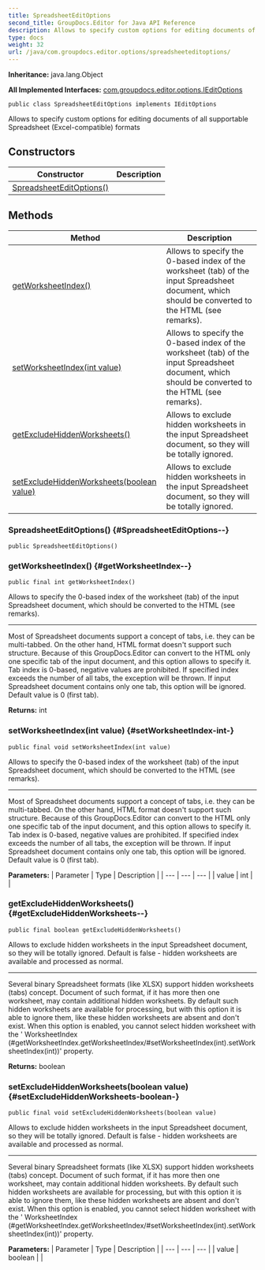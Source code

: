 ```yaml
---
title: SpreadsheetEditOptions
second_title: GroupDocs.Editor for Java API Reference
description: Allows to specify custom options for editing documents of all supportable Spreadsheet Excel-compatible formats
type: docs
weight: 32
url: /java/com.groupdocs.editor.options/spreadsheeteditoptions/
---
```

**Inheritance:**
java.lang.Object

**All Implemented Interfaces:**
[com.groupdocs.editor.options.IEditOptions](../../com.groupdocs.editor.options/ieditoptions)
```
public class SpreadsheetEditOptions implements IEditOptions
```

Allows to specify custom options for editing documents of all supportable Spreadsheet (Excel-compatible) formats
## Constructors

| Constructor | Description |
| --- | --- |
| [SpreadsheetEditOptions()](#SpreadsheetEditOptions--) |  |
## Methods

| Method | Description |
| --- | --- |
| [getWorksheetIndex()](#getWorksheetIndex--) | Allows to specify the 0-based index of the worksheet (tab) of the input Spreadsheet document, which should be converted to the HTML (see remarks). |
| [setWorksheetIndex(int value)](#setWorksheetIndex-int-) | Allows to specify the 0-based index of the worksheet (tab) of the input Spreadsheet document, which should be converted to the HTML (see remarks). |
| [getExcludeHiddenWorksheets()](#getExcludeHiddenWorksheets--) | Allows to exclude hidden worksheets in the input Spreadsheet document, so they will be totally ignored. |
| [setExcludeHiddenWorksheets(boolean value)](#setExcludeHiddenWorksheets-boolean-) | Allows to exclude hidden worksheets in the input Spreadsheet document, so they will be totally ignored. |
### SpreadsheetEditOptions() {#SpreadsheetEditOptions--}
```
public SpreadsheetEditOptions()
```


### getWorksheetIndex() {#getWorksheetIndex--}
```
public final int getWorksheetIndex()
```


Allows to specify the 0-based index of the worksheet (tab) of the input Spreadsheet document, which should be converted to the HTML (see remarks).

--------------------

Most of Spreadsheet documents support a concept of tabs, i.e. they can be multi-tabbed. On the other hand, HTML format doesn't support such structure. Because of this GroupDocs.Editor can convert to the HTML only one specific tab of the input document, and this option allows to specify it. Tab index is 0-based, negative values are prohibited. If specified index exceeds the number of all tabs, the exception will be thrown. If input Spreadsheet document contains only one tab, this option will be ignored. Default value is 0 (first tab).

**Returns:**
int
### setWorksheetIndex(int value) {#setWorksheetIndex-int-}
```
public final void setWorksheetIndex(int value)
```


Allows to specify the 0-based index of the worksheet (tab) of the input Spreadsheet document, which should be converted to the HTML (see remarks).

--------------------

Most of Spreadsheet documents support a concept of tabs, i.e. they can be multi-tabbed. On the other hand, HTML format doesn't support such structure. Because of this GroupDocs.Editor can convert to the HTML only one specific tab of the input document, and this option allows to specify it. Tab index is 0-based, negative values are prohibited. If specified index exceeds the number of all tabs, the exception will be thrown. If input Spreadsheet document contains only one tab, this option will be ignored. Default value is 0 (first tab).

**Parameters:**
| Parameter | Type | Description |
| --- | --- | --- |
| value | int |  |

### getExcludeHiddenWorksheets() {#getExcludeHiddenWorksheets--}
```
public final boolean getExcludeHiddenWorksheets()
```


Allows to exclude hidden worksheets in the input Spreadsheet document, so they will be totally ignored. Default is false - hidden worksheets are available and processed as normal.

--------------------

Several binary Spreadsheet formats (like XLSX) support hidden worksheets (tabs) concept. Document of such format, if it has more then one worksheet, may contain additional hidden worksheets. By default such hidden worksheets are available for processing, but with this option it is able to ignore them, like these hidden worksheets are absent and don't exist. When this option is enabled, you cannot select hidden worksheet with the ' WorksheetIndex (\#getWorksheetIndex.getWorksheetIndex/\#setWorksheetIndex(int).setWorksheetIndex(int))' property.

**Returns:**
boolean
### setExcludeHiddenWorksheets(boolean value) {#setExcludeHiddenWorksheets-boolean-}
```
public final void setExcludeHiddenWorksheets(boolean value)
```


Allows to exclude hidden worksheets in the input Spreadsheet document, so they will be totally ignored. Default is false - hidden worksheets are available and processed as normal.

--------------------

Several binary Spreadsheet formats (like XLSX) support hidden worksheets (tabs) concept. Document of such format, if it has more then one worksheet, may contain additional hidden worksheets. By default such hidden worksheets are available for processing, but with this option it is able to ignore them, like these hidden worksheets are absent and don't exist. When this option is enabled, you cannot select hidden worksheet with the ' WorksheetIndex (\#getWorksheetIndex.getWorksheetIndex/\#setWorksheetIndex(int).setWorksheetIndex(int))' property.

**Parameters:**
| Parameter | Type | Description |
| --- | --- | --- |
| value | boolean |  |

